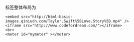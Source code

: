标签整体布局为

	<embed src="http://html-basic-images.qiniudn.com/Taylor.Swift%5BLove.Story%5D.mp4" />
    <iframe src="http://www.codefordream.com/"></iframe>
    <br>
    <meter id="mymeter" ></meter>